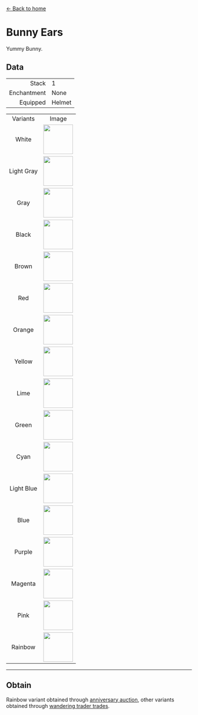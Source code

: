 [← Back to home](../)
# Bunny Ears
Yummy Bunny.

## Data
<table>
    <tr><td align="end">Stack</td><td>1</td></tr>
    <tr><td align="end">Enchantment</td><td>None</td></tr>
    <tr><td align="end">Equipped</td><td>Helmet</td></tr>
</table>
<table>
    <tr><td align="center">Variants</td><td align="center">Image</td></tr>
    <tr><td align="center">White</td><td><img src="https://i.imgur.com/EPyLBrn.png" height="80"/></td></tr>
    <tr><td align="center">Light Gray</td><td><img src="https://i.imgur.com/tiEsLuK.png" height="80"/></td></tr>
    <tr><td align="center">Gray</td><td><img src="https://i.imgur.com/hF8ikhm.png" height="80"/></td></tr>
    <tr><td align="center">Black</td><td><img src="https://i.imgur.com/5CXBm9g.png" height="80"/></td></tr>
    <tr><td align="center">Brown</td><td><img src="https://i.imgur.com/J3iOi5s.png" height="80"/></td></tr>
    <tr><td align="center">Red</td><td><img src="https://i.imgur.com/hvIbmbR.png" height="80"/></td></tr>
    <tr><td align="center">Orange</td><td><img src="https://i.imgur.com/yndwOj4.png" height="80"/></td></tr>
    <tr><td align="center">Yellow</td><td><img src="https://i.imgur.com/hN1m98y.png" height="80"/></td></tr>
    <tr><td align="center">Lime</td><td><img src="https://i.imgur.com/lUWgG3e.png" height="80"/></td></tr>
    <tr><td align="center">Green</td><td><img src="https://i.imgur.com/mpCdZi5.png" height="80"/></td></tr>
    <tr><td align="center">Cyan</td><td><img src="https://i.imgur.com/EEe4LDb.png" height="80"/></td></tr>
    <tr><td align="center">Light Blue</td><td><img src="https://i.imgur.com/QgZgxTK.png" height="80"/></td></tr>
    <tr><td align="center">Blue</td><td><img src="https://i.imgur.com/gnmKlmj.png" height="80"/></td></tr>
    <tr><td align="center">Purple</td><td><img src="https://i.imgur.com/9d8uxjR.png" height="80"/></td></tr>
    <tr><td align="center">Magenta</td><td><img src="https://i.imgur.com/ZgR6tAP.png" height="80"/></td></tr>
    <tr><td align="center">Pink</td><td><img src="https://i.imgur.com/brW4b3k.png" height="80"/></td></tr>
    <tr><td align="center">Rainbow</td><td><img src="https://i.imgur.com/D3eGjbH.gif" height="80"/></td></tr>
</table>

---

## Obtain
Rainbow variant obtained through <a href="../feature/anniversary.md">anniversary auction</a>, other variants obtained through <a href="../feature/enhanced_wandering_trader.md">wandering trader trades</a>.
